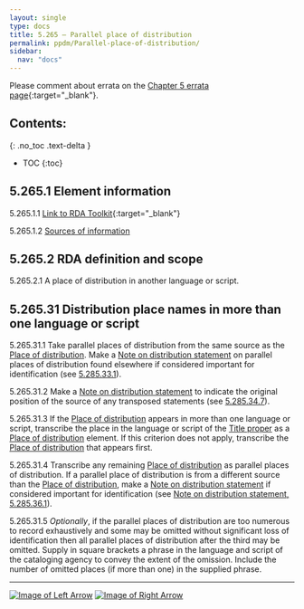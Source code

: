 ```yaml
---
layout: single
type: docs
title: 5.265 — Parallel place of distribution
permalink: ppdm/Parallel-place-of-distribution/
sidebar:
  nav: "docs"
---
```


Please comment about errata on the [Chapter 5 errata page](https://docs.google.com/document/d/14roAt0euvJ-x_AboSVoOcMhDLkXYSk35-btRO8xgKZI/edit#heading=h.m8b7grv5n169){:target="_blank"}.

## Contents:
{: .no_toc .text-delta }

- TOC
{:toc}

## 5.265.1 Element information

<a name="5.265.1.1">5.265.1.1</a> [Link to RDA Toolkit](https://beta.rdatoolkit.org/Content/Index?externalId=en-US_ala-d791f2ed-ab22-3a5a-b659-61703a92c800){:target="_blank"}

<a name="5.265.1.2">5.265.1.2</a> [Sources of information](/DCRMR/ppdm/#5011-sources-of-information)

## 5.265.2 RDA definition and scope

<a name="5.265.2.1">5.265.2.1</a> A place of distribution in another language or script.

## 5.265.31 Distribution place names in more than one language or script

<a name="5.265.31.1">5.265.31.1</a> Take parallel places of distribution from the same source as the [Place of distribution](/DCRMR/ppdm/Place-of-distribution/). Make a [Note on distribution statement](/DCRMR/ppdm/Note-on-distribution-statement/) on parallel places of distribution found elsewhere if considered important for identification (see [5.285.33.1](/DCRMR/ppdm/Note-on-distribution-statement/#5.285.33.1)).

<a name="5.265.31.2">5.265.31.2</a> Make a [Note on distribution statement](/DCRMR/ppdm/Note-on-distribution-statement/) to indicate the original position of the source of any transposed statements (see [5.285.34.7](/DCRMR/ppdm/Note-on-distribution-statement/#5.285.34.7)).

<a name="5.265.31.3">5.265.31.3</a> If the [Place of distribution](/DCRMR/ppdm/Place-of-distribution/) appears in more than one language or script, transcribe the place in the language or script of the [Title proper](/DCRMR/title/Title-proper/) as a [Place of distribution](/DCRMR/ppdm/Place-of-distribution/) element.  If this criterion does not apply, transcribe the [Place of distribution](/DCRMR/ppdm/Place-of-distribution/) that appears first.

<a name="5.265.31.4">5.265.31.4</a> Transcribe any remaining [Place of distribution](/DCRMR/ppdm/Place-of-distribution/) as parallel places of distribution. If a parallel place of distribution is from a different source than the [Place of distribution](/DCRMR/ppdm/Place-of-distribution/), make a [Note on distribution statement](/DCRMR/ppdm/Note-on-distribution-statement/) if considered important for identification (see [Note on distribution statement, 5.285.36.1](/DCRMR/ppdm/Note-on-distribution-statement/#5.285.36.1)).

<a name="5.265.31.5">5.265.31.5</a> *Optionally*, if the parallel places of distribution are too numerous to record exhaustively and some may be omitted without significant loss of identification then all parallel places of distribution after the third may be omitted. Supply in square brackets a phrase in the language and script of the cataloging agency to convey the extent of the omission. Include the number of omitted places (if more than one) in the supplied phrase.

---

[![Image of Left Arrow](https://rbms-bsc.github.io/DCRMR/assets/pictures/navigation/Arrow_Left.png "5.26 — Place of distribution")](/DCRMR/ppdm/Place-of-distribution/) [![Image of Right Arrow](https://rbms-bsc.github.io/DCRMR/assets/pictures/navigation/Arrow_Right.png "5.27 — Name of distributor")](/DCRMR/ppdm/Name-of-distributor/)
